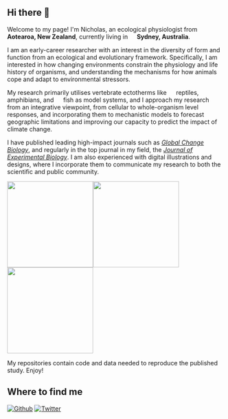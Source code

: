 ## Hi there 👋

Welcome to my page!
I'm Nicholas, an ecological physiologist from <img src="https://www.flaticon.com/svg/static/icons/svg/330/330301.svg" width="13"/> **Aotearoa, New Zealand**, currently living in <img src="https://www.flaticon.com/svg/static/icons/svg/330/330188.svg" width="13"/> **Sydney, Australia**.

I am an early-career researcher with an interest in the diversity of form and function from an ecological and evolutionary framework. Specifically, I am interested in how changing environments constrain the physiology and life history of organisms, and understanding the mechanisms for how animals cope and adapt to environmental stressors.

My research primarily utilises vertebrate ectotherms like <img src="https://www.flaticon.com/svg/static/icons/svg/2219/2219706.svg" height="14"/> reptiles, <img src="https://www.flaticon.com/svg/static/icons/svg/1864/1864502.svg" width="14"/> amphibians, and <img src="https://www.flaticon.com/svg/static/icons/svg/1134/1134431.svg" width="14"/> fish as model systems, and I approach my research from an integrative viewpoint, from cellular to whole-organism level responses, and incorporating them to mechanistic models to forecast geographic limitations and improving our capacity to predict the impact of climate change.

I have published leading high-impact journals such as *[Global Change Biology](https://onlinelibrary.wiley.com/journal/13652486)*, and regularly in the top journal in my field, the *[Journal of Experimental Biology](https://jeb.biologists.org/)*. I am also experienced with digital illustrations and designs, where I incorporate them to communicate my research to both the scientific and public community.

<img src="https://static.wixstatic.com/media/11c012_a7149cb480094ed09dc5ded495571e41~mv2.png/v1/fill/w_1038,h_962,al_c,q_95,usm_0.66_1.00_0.01/11c012_a7149cb480094ed09dc5ded495571e41~mv2.webp" height="200"/><img src="https://static.wixstatic.com/media/11c012_c2ff2f42b7004af897da8b8d3fef7466~mv2.png/v1/fill/w_1038,h_658,al_c,q_95,usm_0.66_1.00_0.01/11c012_c2ff2f42b7004af897da8b8d3fef7466~mv2.webp" height="200"/><img src="https://static.wixstatic.com/media/11c012_6b82a8aaea924f898957792e03c7bfa2~mv2_d_4985_3070_s_4_2.jpg/v1/fill/w_1038,h_639,al_c,q_90,usm_0.66_1.00_0.01/11c012_6b82a8aaea924f898957792e03c7bfa2~mv2_d_4985_3070_s_4_2.webp" height="200"/>

My repositories contain code and data needed to reproduce the published study. Enjoy!

## Where to find me
<p><a href="https://github.com/nicholaswunz" target="_blank"><img alt="Github" src="https://img.shields.io/badge/GitHub-%2312100E.svg?&style=for-the-badge&logo=Github&logoColor=white" /></a> 
  <a href="https://twitter.com/nicholaswunz" target="_blank"><img alt="Twitter" src="https://img.shields.io/badge/twitter-%231DA1F2.svg?&style=for-the-badge&logo=twitter&logoColor=white" /></a> 
</p>





<!--
**nicholaswunz/nicholaswunz** is a ✨ _special_ ✨ repository because its `README.md` (this file) appears on your GitHub profile.

Here are some ideas to get you started:

- 🔭 I’m currently working on ...
- 🌱 I’m currently learning ...
- 👯 I’m looking to collaborate on ...
- 🤔 I’m looking for help with ...
- 💬 Ask me about ...
- 📫 How to reach me: ...
- 😄 Pronouns: ...
- ⚡ Fun fact: ...
-->
